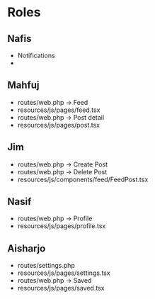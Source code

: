 # Roles

## Nafis

- Notifications
-

## Mahfuj

- routes/web.php -> Feed
- resources/js/pages/feed.tsx
- routes/web.php -> Post detail
- resources/js/pages/post.tsx

## Jim

- routes/web.php -> Create Post
- routes/web.php -> Delete Post
- resources/js/components/feed/FeedPost.tsx

## Nasif

- routes/web.php -> Profile
- resources/js/pages/profile.tsx

## Aisharjo

- routes/settings.php
- resources/js/pages/settings.tsx
- routes/web.php -> Saved
- resources/js/pages/saved.tsx

